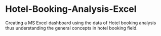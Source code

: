 # Hotel-Booking-Analysis-Excel
Creating a MS Excel dashboard using the data of Hotel booking analysis thus understanding the general concepts in hotel booking field.
